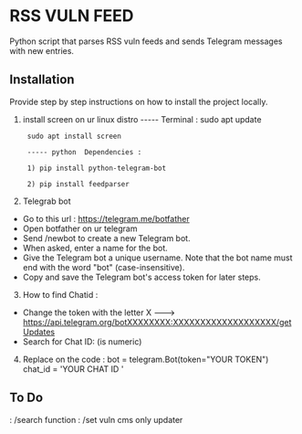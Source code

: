 #  RSS VULN FEED

Python script that parses RSS vuln feeds and sends Telegram messages with new entries.



## Installation

Provide step by step instructions on how to install the project locally.


1) install screen on ur linux distro 
----- Terminal : 
        sudo apt update 
        
        sudo apt install screen
        
        ----- python  Dependencies :

        1) pip install python-telegram-bot
        
        2) pip install feedparser

2) Telegrab bot 
* Go to this url : https://telegram.me/botfather
* Open botfather on ur telegram 
* Send /newbot to create a new Telegram bot.
* When asked, enter a name for the bot.
* Give the Telegram bot a unique username. Note that the bot name must end with the word "bot" (case-insensitive).
* Copy and save the Telegram bot's access token for later steps.

3) How to find Chatid :

* Change the token with the letter X 
---> https://api.telegram.org/botXXXXXXXX:XXXXXXXXXXXXXXXXXXX/getUpdates
* Search for Chat ID: (is numeric)

4) Replace on the code :
bot = telegram.Bot(token="YOUR TOKEN")
chat_id = 'YOUR CHAT ID '




## To Do 

: /search function 
: /set vuln cms only updater
